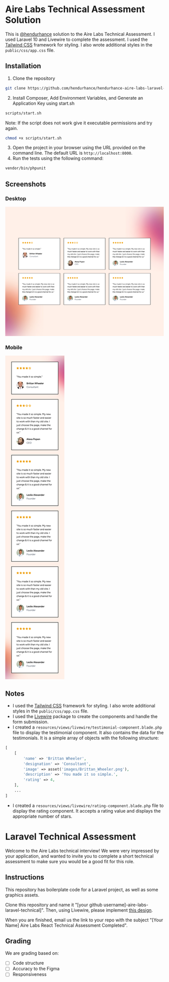 # Aire Labs Technical Assessment Solution
This is [@hendurhance](https://github.com/hendurhance) solution to the Aire Labs Technical Assessment. I used Laravel 10 and Livewire to complete the assessment. I used the [Tailwind CSS](https://tailwindcss.com/) framework for styling. I also wrote additional styles in the `public/css/app.css` file. 

## Installation
1. Clone the repository
```bash
git clone https://github.com/hendurhance/hendurhance-aire-labs-laravel-technical.git
```
2. Install Composer, Add Environment Variables, and Generate an Application Key using start.sh
```bash
scripts/start.sh
```
Note: If the script does not work give it executable permissions and try again.
```bash
chmod +x scripts/start.sh
```
3. Open the project in your browser using the URL provided on the command line. The default URL is `http://localhost:8000`.
4. Run the tests using the following command:
```bash
vendor/bin/phpunit
```

## Screenshots
### Desktop
![Desktop](screenshots/desktop.png)
### Mobile
![Mobile](screenshots/mobile.png)

## Notes
* I used the [Tailwind CSS](https://tailwindcss.com/) framework for styling. I also wrote additional styles in the `public/css/app.css` file.
* I used the [Livewire](https://laravel-livewire.com/) package to create the components and handle the form submission.
* I created a `resources/views/livewire/testimonial-component.blade.php` file to display the testimonial component. It also contains the data for the testimonials. It is a simple array of objects with the following structure:
```php
[
    [
        'name' => 'Brittan Wheeler',
        'designation' => 'Consultant',
        'image' => asset('images/Brittan_Wheeler.png'),
        'description' => 'You made it so simple.',
        'rating' => 4,
    ],
    ...
]
```
* I created a `resources/views/livewire/rating-component.blade.php` file to display the rating component. It accepts a rating value and displays the appropriate number of stars.



# Laravel Technical Assessment

Welcome to the Aire Labs technical interview! We were very impressed by your application, and wanted to invite you to complete a short technical assessment to make sure you would be a good fit for this role.

## Instructions

This repository has boilerplate code for a Laravel project, as well as some graphics assets. 

Clone this repository and name it "[your github username]-aire-labs-laravel-technical]". Then, using Livewire, please implement [this design](https://www.figma.com/file/n9fw5W1l4S7FyyV7qadnW2/Technical-Assessment?type=design&node-id=0%3A1&mode=design&t=YjDVnlWZmevfQ8JU-1).

When you are finished, email us the link to your repo with the subject "[Your Name] Aire Labs React Technical Assessment Completed".

## Grading

We are grading based on:

* [ ] Code structure
* [ ] Accuracy to the Figma
* [ ] Responsiveness
